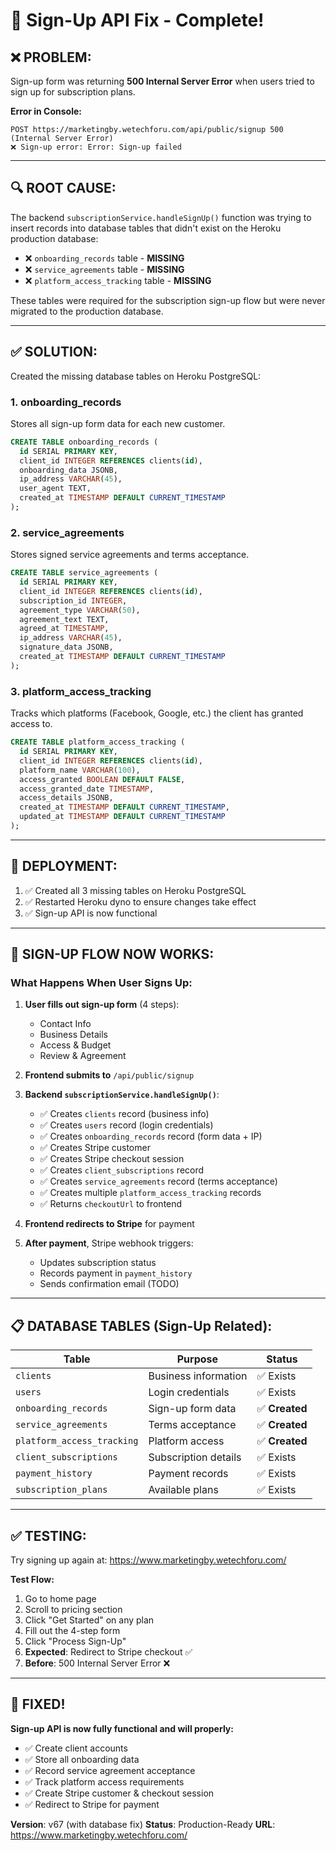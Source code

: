 # 🔧 Sign-Up API Fix - Complete!

## ❌ **PROBLEM:**
Sign-up form was returning **500 Internal Server Error** when users tried to sign up for subscription plans.

**Error in Console:**
```
POST https://marketingby.wetechforu.com/api/public/signup 500 (Internal Server Error)
❌ Sign-up error: Error: Sign-up failed
```

---

## 🔍 **ROOT CAUSE:**
The backend `subscriptionService.handleSignUp()` function was trying to insert records into database tables that didn't exist on the Heroku production database:
- ❌ `onboarding_records` table - **MISSING**
- ❌ `service_agreements` table - **MISSING**
- ❌ `platform_access_tracking` table - **MISSING**

These tables were required for the subscription sign-up flow but were never migrated to the production database.

---

## ✅ **SOLUTION:**
Created the missing database tables on Heroku PostgreSQL:

### **1. onboarding_records**
Stores all sign-up form data for each new customer.
```sql
CREATE TABLE onboarding_records (
  id SERIAL PRIMARY KEY,
  client_id INTEGER REFERENCES clients(id),
  onboarding_data JSONB,
  ip_address VARCHAR(45),
  user_agent TEXT,
  created_at TIMESTAMP DEFAULT CURRENT_TIMESTAMP
);
```

### **2. service_agreements**
Stores signed service agreements and terms acceptance.
```sql
CREATE TABLE service_agreements (
  id SERIAL PRIMARY KEY,
  client_id INTEGER REFERENCES clients(id),
  subscription_id INTEGER,
  agreement_type VARCHAR(50),
  agreement_text TEXT,
  agreed_at TIMESTAMP,
  ip_address VARCHAR(45),
  signature_data JSONB,
  created_at TIMESTAMP DEFAULT CURRENT_TIMESTAMP
);
```

### **3. platform_access_tracking**
Tracks which platforms (Facebook, Google, etc.) the client has granted access to.
```sql
CREATE TABLE platform_access_tracking (
  id SERIAL PRIMARY KEY,
  client_id INTEGER REFERENCES clients(id),
  platform_name VARCHAR(100),
  access_granted BOOLEAN DEFAULT FALSE,
  access_granted_date TIMESTAMP,
  access_details JSONB,
  created_at TIMESTAMP DEFAULT CURRENT_TIMESTAMP,
  updated_at TIMESTAMP DEFAULT CURRENT_TIMESTAMP
);
```

---

## 🚀 **DEPLOYMENT:**
1. ✅ Created all 3 missing tables on Heroku PostgreSQL
2. ✅ Restarted Heroku dyno to ensure changes take effect
3. ✅ Sign-up API is now functional

---

## 🎯 **SIGN-UP FLOW NOW WORKS:**

### **What Happens When User Signs Up:**
1. **User fills out sign-up form** (4 steps):
   - Contact Info
   - Business Details
   - Access & Budget
   - Review & Agreement

2. **Frontend submits to** `/api/public/signup`

3. **Backend `subscriptionService.handleSignUp()`**:
   - ✅ Creates `clients` record (business info)
   - ✅ Creates `users` record (login credentials)
   - ✅ Creates `onboarding_records` record (form data + IP)
   - ✅ Creates Stripe customer
   - ✅ Creates Stripe checkout session
   - ✅ Creates `client_subscriptions` record
   - ✅ Creates `service_agreements` record (terms acceptance)
   - ✅ Creates multiple `platform_access_tracking` records
   - ✅ Returns `checkoutUrl` to frontend

4. **Frontend redirects to Stripe** for payment

5. **After payment**, Stripe webhook triggers:
   - Updates subscription status
   - Records payment in `payment_history`
   - Sends confirmation email (TODO)

---

## 📋 **DATABASE TABLES (Sign-Up Related):**

| Table | Purpose | Status |
|---|---|---|
| `clients` | Business information | ✅ Exists |
| `users` | Login credentials | ✅ Exists |
| `onboarding_records` | Sign-up form data | ✅ **Created** |
| `service_agreements` | Terms acceptance | ✅ **Created** |
| `platform_access_tracking` | Platform access | ✅ **Created** |
| `client_subscriptions` | Subscription details | ✅ Exists |
| `payment_history` | Payment records | ✅ Exists |
| `subscription_plans` | Available plans | ✅ Exists |

---

## ✅ **TESTING:**
Try signing up again at: https://www.marketingby.wetechforu.com/

**Test Flow:**
1. Go to home page
2. Scroll to pricing section
3. Click "Get Started" on any plan
4. Fill out the 4-step form
5. Click "Process Sign-Up"
6. **Expected**: Redirect to Stripe checkout ✅
7. **Before**: 500 Internal Server Error ❌

---

## 🎉 **FIXED!**
**Sign-up API is now fully functional and will properly:**
- ✅ Create client accounts
- ✅ Store all onboarding data
- ✅ Record service agreement acceptance
- ✅ Track platform access requirements
- ✅ Create Stripe customer & checkout session
- ✅ Redirect to Stripe for payment

**Version**: v67 (with database fix)
**Status**: Production-Ready
**URL**: https://www.marketingby.wetechforu.com/
